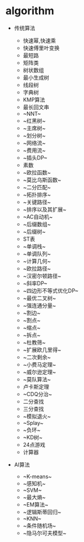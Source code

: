 # algorithm
* 传统算法
  * 快速幂,快速乘
  * 快速傅里叶变换
  * 最短路
  * 矩阵类
  * 树状数组
  * 最小生成树
  * 线段树
  * 字典树
  * KMP算法
  * 最长回文串
  * ~NNT~
  * ~红黑树~
  * ~主席树~
  * ~划分树~
  * ~网络流~
  * ~费用流~
  * ~插头DP~
  * 素数
  * ~欧拉函数~
  * ~莫比乌斯函数~
  * ~二分匹配~
  * ~拓扑排序~
  * ~关键路径~
  * ~排序以及其扩展~
  * ~AC自动机~
  * ~后缀数组~
  * ~后缀树~
  * ST表
  * ~单调栈~
  * ~单调队列~
  * ~计算几何~
  * ~欧拉路径~
  * ~汉密尔顿路径~
  * ~斜率DP~
  * ~四边形不等式优化DP~
  * ~最优二叉树~
  * ~强连通分量~
  * ~割边~
  * ~割点~
  * ~缩点~
  * ~拆点~
  * ~杜教筛~
  * ~扩展欧几里得~
  * ~二次剩余~
  * ~小费马定理~
  * ~威尔逊定理~
  * ~莫队算法~
  * 卢卡斯定理
  * ~CDQ分治~
  * 二分查找
  * 三分查找
  * ~模拟退火~
  * ~Splay~
  * ~负环~
  * ~KD树~
  * 24点游戏
  * 计算器
  
* AI算法
  * ~K-means~
  * ~感知机~
  * ~SVM~
  * ~最大熵~
  * ~EM算法~
  * ~逻辑斯蒂回归~
  * ~KNN~
  * ~条件随机场~
  * ~隐马尔可夫模型~
